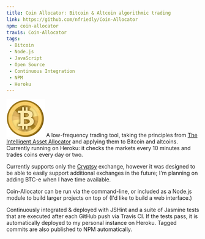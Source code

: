 ```yaml
---
title: Coin Allocator: Bitcoin & Altcoin algorithmic trading
link: https://github.com/nfriedly/Coin-Allocator
npm: coin-allocator
travis: Coin-Allocator
tags:
 - Bitcoin
 - Node.js
 - JavaScript
 - Open Source
 - Continuous Integration
 - NPM
 - Heroku
---
```

<img src="/img/portfolio/bitcoin.png" class="right"> A low-frequency trading tool, taking the principles from 
[The Intelligent Asset Allocator](http://www.amazon.com/gp/product/0071362363/ref=as_li_ss_il?ie=UTF8&camp=1789&creative=390957&creativeASIN=0071362363&linkCode=as2&tag=nfriedly-20) 
and applying them to Bitcoin and altcoins. Currently running on Heroku: it checks the markets every 10 minutes and trades coins every day or two.

Currently supports only the [Cryptsy](https://www.cryptsy.com/users/register?refid=154285) exchange, 
however it was designed to be able to easily support additional exchanges in the future; I'm planning on adding BTC-e when I have time available.

Coin-Allocator can be run via the command-line, or included as a Node.js module to build larger projects on top of (I'd like to build a web interface.)

Continuously integrated & deployed with JSHint and a suite of Jasmine tests that are executed after each GitHub push via Travis CI. 
If the tests pass, it is automatically deployed to my personal instance on Heroku. Tagged commits are also published to NPM automatically. 